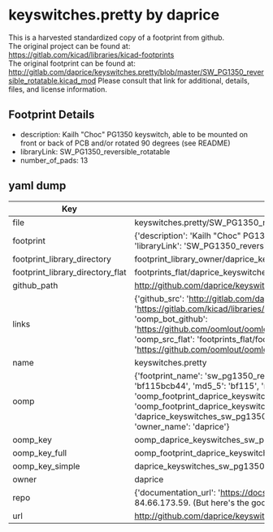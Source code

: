 # keyswitches.pretty by daprice  
This is a harvested standardized copy of a footprint from github.  
The original project can be found at:  
https://gitlab.com/kicad/libraries/kicad-footprints  
The original footprint can be found at:
http://gitlab.com/daprice/keyswitches.pretty/blob/master/SW_PG1350_reversible_rotatable.kicad_mod
Please consult that link for additional, details, files, and license information.  
## Footprint Details
* description: Kailh "Choc" PG1350 keyswitch, able to be mounted on front or back of PCB and/or rotated 90 degrees (see README)  
* libraryLink: SW_PG1350_reversible_rotatable  
* number_of_pads: 13  
## yaml dump  
| Key | Value |  
| --- | --- |  
| file | keyswitches.pretty/SW_PG1350_reversible_rotatable.kicad_mod |  
| footprint | {'description': 'Kailh "Choc" PG1350 keyswitch, able to be mounted on front or back of PCB and/or rotated 90 degrees (see README)', 'libraryLink': 'SW_PG1350_reversible_rotatable', 'number_of_pads': 13} |  
| footprint_library_directory | footprint_library_owner/daprice_keyswitches.pretty |  
| footprint_library_directory_flat | footprints_flat/daprice_keyswitches_sw_pg1350_reversible_rotatable/working |  
| github_path | http://github.com/daprice/keyswitches.pretty/blob/master/SW_PG1350_reversible_rotatable.kicad_mod |  
| links | {'github_src': 'http://gitlab.com/daprice/keyswitches.pretty/blob/master/SW_PG1350_reversible_rotatable.kicad_mod', 'github_src_repo': 'https://gitlab.com/kicad/libraries/kicad-footprints', 'oomp_bot': 'footprints/daprice_keyswitches_sw_pg1350_reversible_rotatable/working', 'oomp_bot_github': 'https://github.com/oomlout/oomlout_oomp_footprint_bot/tree/main/footprints/daprice_keyswitches_sw_pg1350_reversible_rotatable/working', 'oomp_src_flat': 'footprints_flat/footprints_flat/daprice_keyswitches_sw_pg1350_reversible_rotatable/working', 'oomp_src_flat_github': 'https://github.com/oomlout/oomlout_oomp_footprint_src/tree/main/footprints_flat/daprice_keyswitches_sw_pg1350_reversible_rotatable/working'} |  
| name | keyswitches.pretty |  
| oomp | {'footprint_name': 'sw_pg1350_reversible_rotatable', 'library_name': 'keyswitches', 'md5': 'bf115bcb4407dc78ed9aa1f798e1c1c9', 'md5_10': 'bf115bcb44', 'md5_5': 'bf115', 'md5_6': 'bf115b', 'oomp_key': 'oomp_daprice_keyswitches_sw_pg1350_reversible_rotatable', 'oomp_key_extra': 'oomp_footprint_daprice_keyswitches_sw_pg1350_reversible_rotatable', 'oomp_key_full': 'oomp_footprint_daprice_keyswitches_sw_pg1350_reversible_rotatable_bf115b', 'oomp_key_simple': 'daprice_keyswitches_sw_pg1350_reversible_rotatable', 'original_filename': 'keyswitches.pretty/SW_PG1350_reversible_rotatable.kicad_mod', 'owner_name': 'daprice'} |  
| oomp_key | oomp_daprice_keyswitches_sw_pg1350_reversible_rotatable |  
| oomp_key_full | oomp_footprint_daprice_keyswitches_sw_pg1350_reversible_rotatable |  
| oomp_key_simple | daprice_keyswitches_sw_pg1350_reversible_rotatable |  
| owner | daprice |  
| repo | {'documentation_url': 'https://docs.github.com/rest/overview/resources-in-the-rest-api#rate-limiting', 'message': "API rate limit exceeded for 84.66.173.59. (But here's the good news: Authenticated requests get a higher rate limit. Check out the documentation for more details.)"} |  
| url | http://github.com/daprice/keyswitches.pretty |  

